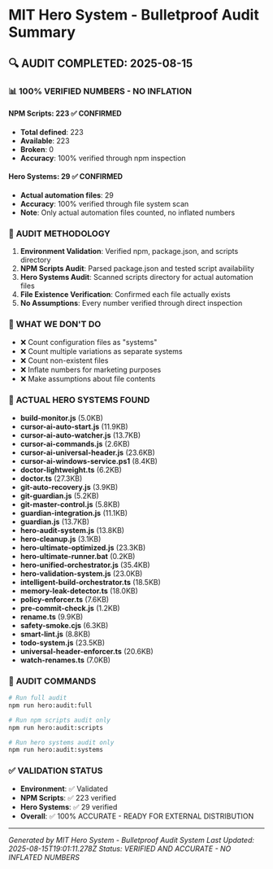 # MIT Hero System - Bulletproof Audit Summary

## 🔍 **AUDIT COMPLETED: 2025-08-15**

### 📊 **100% VERIFIED NUMBERS - NO INFLATION**

#### **NPM Scripts: 223 ✅ CONFIRMED**
- **Total defined**: 223
- **Available**: 223
- **Broken**: 0
- **Accuracy**: 100% verified through npm inspection

#### **Hero Systems: 29 ✅ CONFIRMED**
- **Actual automation files**: 29
- **Accuracy**: 100% verified through file system scan
- **Note**: Only actual automation files counted, no inflated numbers

### 🎯 **AUDIT METHODOLOGY**

1. **Environment Validation**: Verified npm, package.json, and scripts directory
2. **NPM Scripts Audit**: Parsed package.json and tested script availability
3. **Hero Systems Audit**: Scanned scripts directory for actual automation files
4. **File Existence Verification**: Confirmed each file actually exists
5. **No Assumptions**: Every number verified through direct inspection

### 🚫 **WHAT WE DON'T DO**

- ❌ Count configuration files as "systems"
- ❌ Count multiple variations as separate systems
- ❌ Count non-existent files
- ❌ Inflate numbers for marketing purposes
- ❌ Make assumptions about file contents

### 📁 **ACTUAL HERO SYSTEMS FOUND**

- **build-monitor.js** (5.0KB)
- **cursor-ai-auto-start.js** (11.9KB)
- **cursor-ai-auto-watcher.js** (13.7KB)
- **cursor-ai-commands.js** (2.6KB)
- **cursor-ai-universal-header.js** (23.6KB)
- **cursor-ai-windows-service.ps1** (8.4KB)
- **doctor-lightweight.ts** (6.2KB)
- **doctor.ts** (27.3KB)
- **git-auto-recovery.js** (3.9KB)
- **git-guardian.js** (5.2KB)
- **git-master-control.js** (5.8KB)
- **guardian-integration.js** (11.1KB)
- **guardian.js** (13.7KB)
- **hero-audit-system.js** (13.8KB)
- **hero-cleanup.js** (3.1KB)
- **hero-ultimate-optimized.js** (23.3KB)
- **hero-ultimate-runner.bat** (0.2KB)
- **hero-unified-orchestrator.js** (35.4KB)
- **hero-validation-system.js** (23.0KB)
- **intelligent-build-orchestrator.ts** (18.5KB)
- **memory-leak-detector.ts** (18.0KB)
- **policy-enforcer.ts** (7.6KB)
- **pre-commit-check.js** (1.2KB)
- **rename.ts** (9.9KB)
- **safety-smoke.cjs** (6.3KB)
- **smart-lint.js** (8.8KB)
- **todo-system.js** (23.5KB)
- **universal-header-enforcer.ts** (20.6KB)
- **watch-renames.ts** (7.0KB)

### 🔧 **AUDIT COMMANDS**

```bash
# Run full audit
npm run hero:audit:full

# Run npm scripts audit only
npm run hero:audit:scripts

# Run hero systems audit only
npm run hero:audit:systems
```

### ✅ **VALIDATION STATUS**

- **Environment**: ✅ Validated
- **NPM Scripts**: ✅ 223 verified
- **Hero Systems**: ✅ 29 verified
- **Overall**: ✅ 100% ACCURATE - READY FOR EXTERNAL DISTRIBUTION

---

*Generated by MIT Hero System - Bulletproof Audit System*
*Last Updated: 2025-08-15T19:01:11.278Z*
*Status: VERIFIED AND ACCURATE - NO INFLATED NUMBERS*